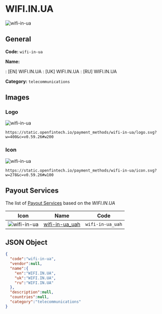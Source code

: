 
# WIFI.IN.UA 
![wifi-in-ua](https://static.openfintech.io/payment_methods/wifi-in-ua/logo.svg?w=400&c=v0.59.26#w200)  

## General 
**Code:** `wifi-in-ua` 
 
**Name:** 
 
:	[EN] WIFI.IN.UA 
:	[UK] WIFI.IN.UA 
:	[RU] WIFI.IN.UA 
 
**Category:** `telecommunications` 
 

## Images 

### Logo 
![wifi-in-ua](https://static.openfintech.io/payment_methods/wifi-in-ua/logo.svg?w=400&c=v0.59.26#w200)  

```
https://static.openfintech.io/payment_methods/wifi-in-ua/logo.svg?w=400&c=v0.59.26#w200
```  

### Icon 
![wifi-in-ua](https://static.openfintech.io/payment_methods/wifi-in-ua/icon.svg?w=278&c=v0.59.26#w100)  

```
https://static.openfintech.io/payment_methods/wifi-in-ua/icon.svg?w=278&c=v0.59.26#w100
```  

## Payout Services 
 
The list of [Payout Services](/payout-services/) based on the _WIFI.IN.UA_ 

|Icon|Name|Code| 
|:---:|:---:|:---:| 
|![wifi-in-ua](https://static.openfintech.io/payout_methods/wifi-in-ua/icon.svg?w=278&c=v0.59.26#w40) |[wifi-in-ua_uah](/payout-services/wifi-in-ua_uah/)|`wifi-in-ua_uah`| 
 

## JSON Object 

```json
{
  "code":"wifi-in-ua",
  "vendor":null,
  "name":{
    "en":"WIFI.IN.UA",
    "uk":"WIFI.IN.UA",
    "ru":"WIFI.IN.UA"
  },
  "description":null,
  "countries":null,
  "category":"telecommunications"
}
```  
